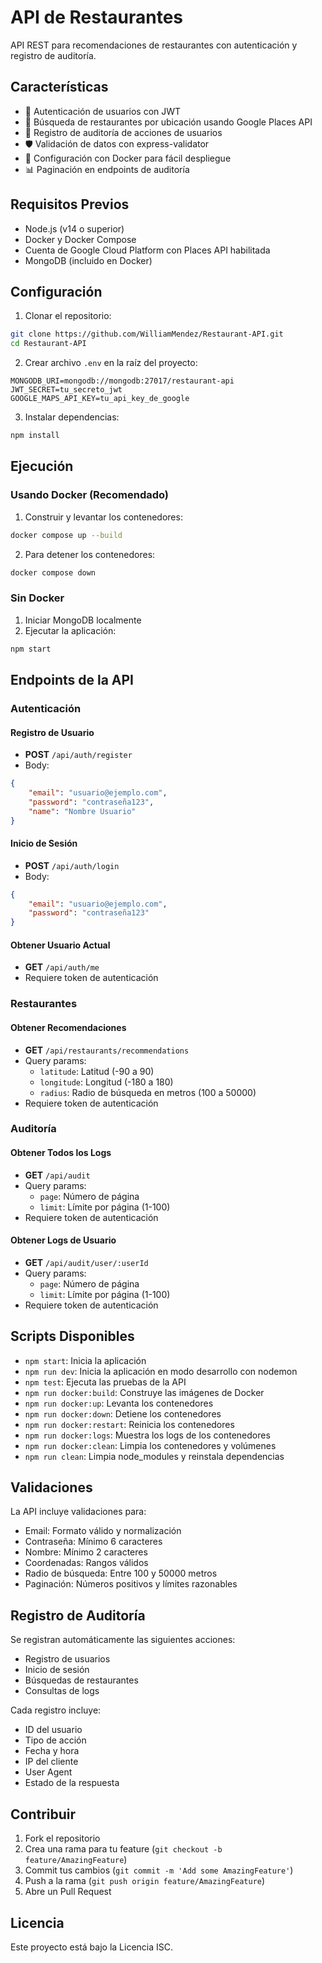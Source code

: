 # API de Restaurantes

API REST para recomendaciones de restaurantes con autenticación y registro de auditoría.

## Características

-   🔐 Autenticación de usuarios con JWT
-   📍 Búsqueda de restaurantes por ubicación usando Google Places API
-   📝 Registro de auditoría de acciones de usuarios
-   🛡️ Validación de datos con express-validator
-   🐳 Configuración con Docker para fácil despliegue
-   📊 Paginación en endpoints de auditoría

## Requisitos Previos

-   Node.js (v14 o superior)
-   Docker y Docker Compose
-   Cuenta de Google Cloud Platform con Places API habilitada
-   MongoDB (incluido en Docker)

## Configuración

1. Clonar el repositorio:

```bash
git clone https://github.com/WilliamMendez/Restaurant-API.git
cd Restaurant-API
```

2. Crear archivo `.env` en la raíz del proyecto:

```env
MONGODB_URI=mongodb://mongodb:27017/restaurant-api
JWT_SECRET=tu_secreto_jwt
GOOGLE_MAPS_API_KEY=tu_api_key_de_google
```

3. Instalar dependencias:

```bash
npm install
```

## Ejecución

### Usando Docker (Recomendado)

1. Construir y levantar los contenedores:

```bash
docker compose up --build
```

2. Para detener los contenedores:

```bash
docker compose down
```

### Sin Docker

1. Iniciar MongoDB localmente
2. Ejecutar la aplicación:

```bash
npm start
```

## Endpoints de la API

### Autenticación

#### Registro de Usuario

-   **POST** `/api/auth/register`
-   Body:

```json
{
    "email": "usuario@ejemplo.com",
    "password": "contraseña123",
    "name": "Nombre Usuario"
}
```

#### Inicio de Sesión

-   **POST** `/api/auth/login`
-   Body:

```json
{
    "email": "usuario@ejemplo.com",
    "password": "contraseña123"
}
```

#### Obtener Usuario Actual

-   **GET** `/api/auth/me`
-   Requiere token de autenticación

### Restaurantes

#### Obtener Recomendaciones

-   **GET** `/api/restaurants/recommendations`
-   Query params:
    -   `latitude`: Latitud (-90 a 90)
    -   `longitude`: Longitud (-180 a 180)
    -   `radius`: Radio de búsqueda en metros (100 a 50000)
-   Requiere token de autenticación

### Auditoría

#### Obtener Todos los Logs

-   **GET** `/api/audit`
-   Query params:
    -   `page`: Número de página
    -   `limit`: Límite por página (1-100)
-   Requiere token de autenticación

#### Obtener Logs de Usuario

-   **GET** `/api/audit/user/:userId`
-   Query params:
    -   `page`: Número de página
    -   `limit`: Límite por página (1-100)
-   Requiere token de autenticación

## Scripts Disponibles

-   `npm start`: Inicia la aplicación
-   `npm run dev`: Inicia la aplicación en modo desarrollo con nodemon
-   `npm test`: Ejecuta las pruebas de la API
-   `npm run docker:build`: Construye las imágenes de Docker
-   `npm run docker:up`: Levanta los contenedores
-   `npm run docker:down`: Detiene los contenedores
-   `npm run docker:restart`: Reinicia los contenedores
-   `npm run docker:logs`: Muestra los logs de los contenedores
-   `npm run docker:clean`: Limpia los contenedores y volúmenes
-   `npm run clean`: Limpia node_modules y reinstala dependencias

## Validaciones

La API incluye validaciones para:

-   Email: Formato válido y normalización
-   Contraseña: Mínimo 6 caracteres
-   Nombre: Mínimo 2 caracteres
-   Coordenadas: Rangos válidos
-   Radio de búsqueda: Entre 100 y 50000 metros
-   Paginación: Números positivos y límites razonables

## Registro de Auditoría

Se registran automáticamente las siguientes acciones:

-   Registro de usuarios
-   Inicio de sesión
-   Búsquedas de restaurantes
-   Consultas de logs

Cada registro incluye:

-   ID del usuario
-   Tipo de acción
-   Fecha y hora
-   IP del cliente
-   User Agent
-   Estado de la respuesta

## Contribuir

1. Fork el repositorio
2. Crea una rama para tu feature (`git checkout -b feature/AmazingFeature`)
3. Commit tus cambios (`git commit -m 'Add some AmazingFeature'`)
4. Push a la rama (`git push origin feature/AmazingFeature`)
5. Abre un Pull Request

## Licencia

Este proyecto está bajo la Licencia ISC.
